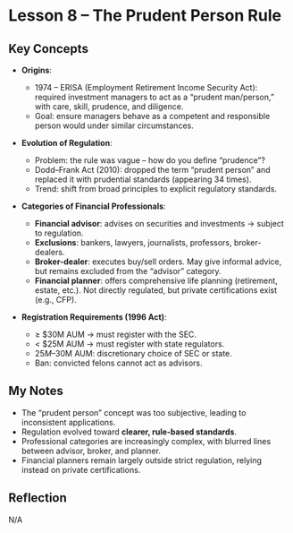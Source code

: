 # Lesson 8 – The Prudent Person Rule

## Key Concepts
- **Origins**:  
  - 1974 – ERISA (Employment Retirement Income Security Act): required investment managers to act as a “prudent man/person,” with care, skill, prudence, and diligence.  
  - Goal: ensure managers behave as a competent and responsible person would under similar circumstances.  

- **Evolution of Regulation**:  
  - Problem: the rule was vague – how do you define “prudence”?  
  - Dodd–Frank Act (2010): dropped the term “prudent person” and replaced it with prudential standards (appearing 34 times).  
  - Trend: shift from broad principles to explicit regulatory standards.  

- **Categories of Financial Professionals**:  
  - **Financial advisor**: advises on securities and investments → subject to regulation.  
  - **Exclusions**: bankers, lawyers, journalists, professors, broker-dealers.  
  - **Broker-dealer**: executes buy/sell orders. May give informal advice, but remains excluded from the “advisor” category.  
  - **Financial planner**: offers comprehensive life planning (retirement, estate, etc.). Not directly regulated, but private certifications exist (e.g., CFP).  

- **Registration Requirements (1996 Act)**:  
  - ≥ $30M AUM → must register with the SEC.  
  - < $25M AUM → must register with state regulators.  
  - $25M–$30M AUM: discretionary choice of SEC or state.  
  - Ban: convicted felons cannot act as advisors.  

## My Notes
- The “prudent person” concept was too subjective, leading to inconsistent applications.  
- Regulation evolved toward **clearer, rule-based standards**.  
- Professional categories are increasingly complex, with blurred lines between advisor, broker, and planner.  
- Financial planners remain largely outside strict regulation, relying instead on private certifications.  

## Reflection
N/A

